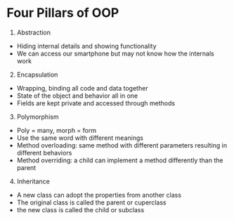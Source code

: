 # Four Pillars of OOP

1. Abstraction

- Hiding internal details and showing functionality
- We can access our smartphone but may not know how the internals work

2. Encapsulation

- Wrapping, binding all code and data together
- State of the object and behavior all in one
- Fields are kept private and accessed through methods

3. Polymorphism

- Poly = many, morph = form
- Use the same word with different meanings
- Method overloading: same method with different parameters resulting in different behaviors
- Method overriding: a child can implement a method differently than the parent

4. Inheritance

- A new class can adopt the properties from another class
- The original class is called the parent or cuperclass
- the new class is called the child or subclass
